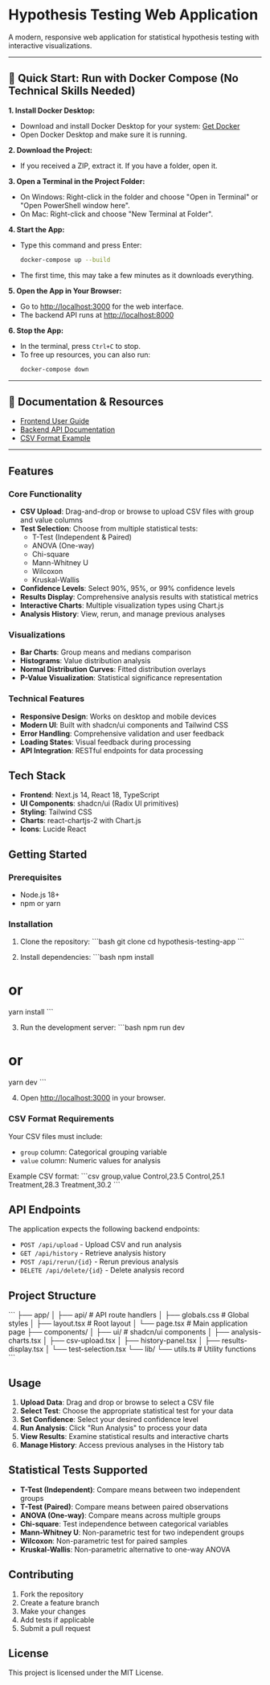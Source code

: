# Hypothesis Testing Web Application

A modern, responsive web application for statistical hypothesis testing with interactive visualizations.

---

## 🚀 Quick Start: Run with Docker Compose (No Technical Skills Needed)

**1. Install Docker Desktop:**
- Download and install Docker Desktop for your system: [Get Docker](https://www.docker.com/products/docker-desktop/)
- Open Docker Desktop and make sure it is running.

**2. Download the Project:**
- If you received a ZIP, extract it. If you have a folder, open it.

**3. Open a Terminal in the Project Folder:**
- On Windows: Right-click in the folder and choose "Open in Terminal" or "Open PowerShell window here".
- On Mac: Right-click and choose "New Terminal at Folder".

**4. Start the App:**
- Type this command and press Enter:
  ```bash
  docker-compose up --build
  ```
- The first time, this may take a few minutes as it downloads everything.

**5. Open the App in Your Browser:**
- Go to [http://localhost:3000](http://localhost:3000) for the web interface.
- The backend API runs at [http://localhost:8000](http://localhost:8000)

**6. Stop the App:**
- In the terminal, press `Ctrl+C` to stop.
- To free up resources, you can also run:
  ```bash
  docker-compose down
  ```

---

## 📄 Documentation & Resources

- [Frontend User Guide](../hypotest-frontend-docs.md)
- [Backend API Documentation](../hypotest-api-docs.md)
- [CSV Format Example](#csv-format-requirements)

---

## Features

### Core Functionality
- **CSV Upload**: Drag-and-drop or browse to upload CSV files with group and value columns
- **Test Selection**: Choose from multiple statistical tests:
  - T-Test (Independent & Paired)
  - ANOVA (One-way)
  - Chi-square
  - Mann-Whitney U
  - Wilcoxon
  - Kruskal-Wallis
- **Confidence Levels**: Select 90%, 95%, or 99% confidence levels
- **Results Display**: Comprehensive analysis results with statistical metrics
- **Interactive Charts**: Multiple visualization types using Chart.js
- **Analysis History**: View, rerun, and manage previous analyses

### Visualizations
- **Bar Charts**: Group means and medians comparison
- **Histograms**: Value distribution analysis
- **Normal Distribution Curves**: Fitted distribution overlays
- **P-Value Visualization**: Statistical significance representation

### Technical Features
- **Responsive Design**: Works on desktop and mobile devices
- **Modern UI**: Built with shadcn/ui components and Tailwind CSS
- **Error Handling**: Comprehensive validation and user feedback
- **Loading States**: Visual feedback during processing
- **API Integration**: RESTful endpoints for data processing

## Tech Stack

- **Frontend**: Next.js 14, React 18, TypeScript
- **UI Components**: shadcn/ui (Radix UI primitives)
- **Styling**: Tailwind CSS
- **Charts**: react-chartjs-2 with Chart.js
- **Icons**: Lucide React

## Getting Started

### Prerequisites
- Node.js 18+ 
- npm or yarn

### Installation

1. Clone the repository:
\`\`\`bash
git clone <repository-url>
cd hypothesis-testing-app
\`\`\`

2. Install dependencies:
\`\`\`bash
npm install
# or
yarn install
\`\`\`

3. Run the development server:
\`\`\`bash
npm run dev
# or
yarn dev
\`\`\`

4. Open [http://localhost:3000](http://localhost:3000) in your browser.

### CSV Format Requirements

Your CSV files must include:
- `group` column: Categorical grouping variable
- `value` column: Numeric values for analysis

Example CSV format:
\`\`\`csv
group,value
Control,23.5
Control,25.1
Treatment,28.3
Treatment,30.2
\`\`\`

## API Endpoints

The application expects the following backend endpoints:

- `POST /api/upload` - Upload CSV and run analysis
- `GET /api/history` - Retrieve analysis history
- `POST /api/rerun/{id}` - Rerun previous analysis
- `DELETE /api/delete/{id}` - Delete analysis record

## Project Structure

\`\`\`
├── app/
│   ├── api/           # API route handlers
│   ├── globals.css    # Global styles
│   ├── layout.tsx     # Root layout
│   └── page.tsx       # Main application page
├── components/
│   ├── ui/            # shadcn/ui components
│   ├── analysis-charts.tsx
│   ├── csv-upload.tsx
│   ├── history-panel.tsx
│   ├── results-display.tsx
│   └── test-selection.tsx
└── lib/
    └── utils.ts       # Utility functions
\`\`\`

## Usage

1. **Upload Data**: Drag and drop or browse to select a CSV file
2. **Select Test**: Choose the appropriate statistical test for your data
3. **Set Confidence**: Select your desired confidence level
4. **Run Analysis**: Click "Run Analysis" to process your data
5. **View Results**: Examine statistical results and interactive charts
6. **Manage History**: Access previous analyses in the History tab

## Statistical Tests Supported

- **T-Test (Independent)**: Compare means between two independent groups
- **T-Test (Paired)**: Compare means between paired observations
- **ANOVA (One-way)**: Compare means across multiple groups
- **Chi-square**: Test independence between categorical variables
- **Mann-Whitney U**: Non-parametric test for two independent groups
- **Wilcoxon**: Non-parametric test for paired samples
- **Kruskal-Wallis**: Non-parametric alternative to one-way ANOVA

## Contributing

1. Fork the repository
2. Create a feature branch
3. Make your changes
4. Add tests if applicable
5. Submit a pull request

## License

This project is licensed under the MIT License.
